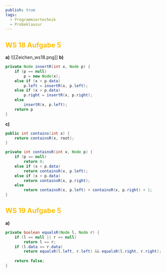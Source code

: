 ```yaml
---
publish: true
tags:
  - Programmiertechnik
  - Probeklausur
---
```

## <font color="#ffc000">WS 18 Aufgabe 5</font>
**a)**
![[Zeichen_ws18.png]]
**b)**
```java
private Node insertR(int x, Node p) {
	if (p == null)
		p = new Node(x);
	else if (x < p.data)
		p.left = insertR(x, p.left);
	else if (x > p.data)
		p.right = insertR(x, p.right);
	else
		insertR(x, p.left);
	return p
}
```

**c)**
```java
public int contains(int x) {
	return containsR(x, root);
}

private int containsR(int x, Node p) {
	if (p == null)
		return 0;
	else if (x < p.data)
		return containsR(x, p.left);
	else if (x > p.data)
		return containsR(x, p.right);
	else 
		return containsR(x, p.left) + containsR(x, p.right) + 1;
}
```

## <font color="#ffc000">WS 19 Aufgabe 5</font>
**a)**
```java
private boolean equalsR(Node l, Node r) {
	if (l == null || r == null)
		return l == r;
	if (l.data == r.data)
		return equalsR(l.left, r.left) && equalsR(l.right, r.right);
	
	return false;
}
```